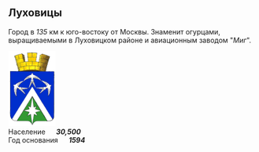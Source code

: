<!--2021-10-27 23:39:39-->
## Луховицы
Город в *135* км к юго-востоку от Москвы.
Знаменит огурцами, выращиваемыми в Луховицком районе и авиационным заводом "*Миг*".

<img src="./lukhovitsy.gif" width="96px"><br>
Население &emsp; ***30,500*** &emsp;<br>
Год&nbsp;основания &emsp; ***1594***